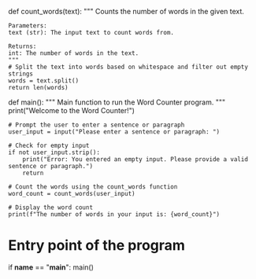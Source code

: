 def count_words(text):
    """
    Counts the number of words in the given text.
    
    Parameters:
    text (str): The input text to count words from.
    
    Returns:
    int: The number of words in the text.
    """
    # Split the text into words based on whitespace and filter out empty strings
    words = text.split()
    return len(words)

def main():
    """
    Main function to run the Word Counter program.
    """
    print("Welcome to the Word Counter!")
    
    # Prompt the user to enter a sentence or paragraph
    user_input = input("Please enter a sentence or paragraph: ")
    
    # Check for empty input
    if not user_input.strip():
        print("Error: You entered an empty input. Please provide a valid sentence or paragraph.")
        return
    
    # Count the words using the count_words function
    word_count = count_words(user_input)
    
    # Display the word count
    print(f"The number of words in your input is: {word_count}")

# Entry point of the program
if __name__ == "__main__":
    main()
